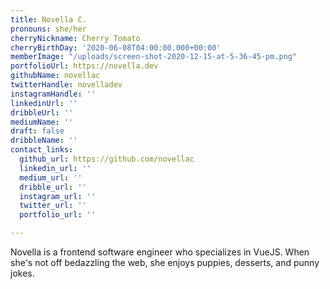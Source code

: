 ```yaml
---
title: Novella C.
pronouns: she/her
cherryNickname: Cherry Tomato
cherryBirthDay: '2020-06-08T04:00:00.000+00:00'
memberImage: "/uploads/screen-shot-2020-12-15-at-5-36-45-pm.png"
portfolioUrl: https://novella.dev
githubName: novellac
twitterHandle: novelladev
instagramHandle: ''
linkedinUrl: ''
dribbleUrl: ''
mediumName: ''
draft: false
dribbleName: ''
contact_links:
  github_url: https://github.com/novellac
  linkedin_url: ''
  medium_url: ''
  dribble_url: ''
  instagram_url: ''
  twitter_url: ''
  portfolio_url: ''

---
```

Novella is a frontend software engineer who specializes in VueJS. When she's not off bedazzling the web, she enjoys puppies, desserts, and punny jokes.